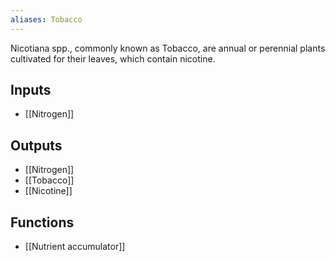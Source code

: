 ```yaml
---
aliases: Tobacco
---
```

Nicotiana spp., commonly known as Tobacco, are annual or perennial plants cultivated for their leaves, which contain nicotine.
## Inputs
- [[Nitrogen]]

## Outputs
- [[Nitrogen]]
- [[Tobacco]]
- [[Nicotine]]

## Functions
- [[Nutrient accumulator]]